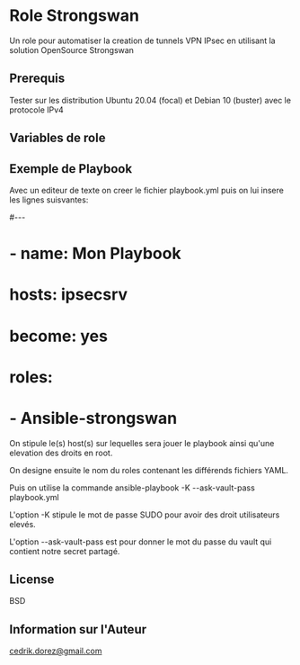 Role Strongswan
===============

Un role pour automatiser la creation de tunnels VPN IPsec en utilisant la solution OpenSource Strongswan

Prerequis
----------

Tester sur les distribution Ubuntu 20.04 (focal) et Debian 10 (buster) avec le protocole IPv4

Variables de role
-----------------



Exemple de Playbook
----------------

Avec un editeur de texte on creer le fichier playbook.yml puis on lui insere les lignes suisvantes:

#--- 
#  - name: Mon Playbook
#    hosts: ipsecsrv
#    become: yes
#    roles:
#      - Ansible-strongswan 

On stipule le(s) host(s) sur lequelles sera jouer le playbook ainsi qu'une elevation des droits en root.

On designe ensuite le nom du roles contenant les différends fichiers YAML.

Puis on utilise la commande ansible-playbook -K --ask-vault-pass playbook.yml 

L'option -K stipule le mot de passe SUDO pour avoir des droit utilisateurs elevés.

L'option --ask-vault-pass est pour donner le mot du passe du vault qui contient notre secret partagé. 

License
-------

BSD

Information sur l'Auteur
------------------------

cedrik.dorez@gmail.com

